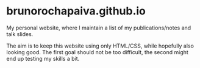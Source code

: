 # brunorochapaiva.github.io

My personal website, where I maintain a list of my publications/notes and talk slides.

The aim is to keep this website using only HTML/CSS, while hopefully also looking good. The first goal should not be too difficult, the second might end up testing my skills a bit.

